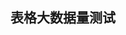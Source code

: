 <script>
  import bigData from './table/big-data.vue'
  export default {
    components: {bigData},
    created() {
    },
    mounted() {
    },
    methods: {
    },
    data() {
      return {
      }
    }
  }
</script>
## 表格大数据量测试
<big-data />